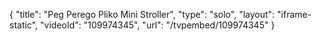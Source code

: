{
    "title": "Peg Perego Pliko Mini Stroller",
    "type": "solo",
    "layout": "iframe-static",
    "videoId": "109974345",
    "url": "\/tvpembed\/109974345"
}